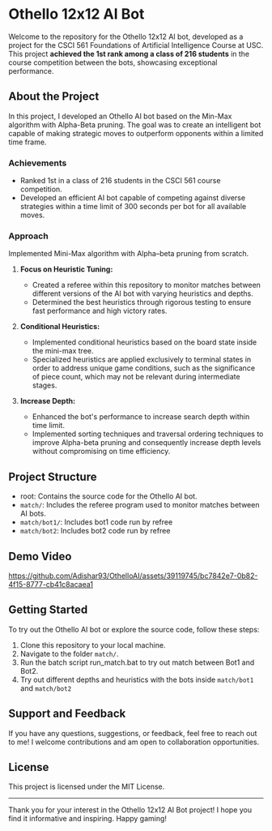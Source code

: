 # Othello 12x12 AI Bot

Welcome to the repository for the Othello 12x12 AI bot, developed as a project for the CSCI 561 Foundations of Artificial Intelligence Course at USC. This project **achieved the 1st rank among a class of 216 students** in the course competition between the bots, showcasing exceptional performance.

## About the Project

In this project, I developed an Othello AI bot based on the Min-Max algorithm with Alpha-Beta pruning. The goal was to create an intelligent bot capable of making strategic moves to outperform opponents within a limited time frame.

### Achievements

- Ranked 1st in a class of 216 students in the CSCI 561 course competition.
- Developed an efficient AI bot capable of competing against diverse strategies within a time limit of 300 seconds per bot for all available moves.

### Approach

Implemented Mini-Max algorithm with Alpha–beta pruning from scratch.

1. **Focus on Heuristic Tuning:**
   - Created a referee within this repository to monitor matches between different versions of the AI bot with varying heuristics and depths.
   - Determined the best heuristics through rigorous testing to ensure fast performance and high victory rates.

2. **Conditional Heuristics:**
   - Implemented conditional heuristics based on the board state inside the mini-max tree.
   - Specialized heuristics are applied exclusively to terminal states in order to address unique game conditions, such as the significance of piece count, which may not be relevant during intermediate stages.

3. **Increase Depth:**
   - Enhanced the bot's performance to increase search depth within time limit.
   - Implemented sorting techniques and traversal ordering techniques to improve Alpha-beta pruning and consequently increase depth levels without compromising on time efficiency.

## Project Structure

- root: Contains the source code for the Othello AI bot.
- `match/`: Includes the referee program used to monitor matches between AI bots.
- `match/bot1/`: Includes bot1 code run by refree
- `match/bot2`: Includes bot2 code run by refree

## Demo Video


https://github.com/Adishar93/OthelloAI/assets/39119745/bc7842e7-0b82-4f15-8777-cb41c8acaea1




## Getting Started

To try out the Othello AI bot or explore the source code, follow these steps:

1. Clone this repository to your local machine.
2. Navigate to the folder `match/`.
3. Run the batch script run_match.bat to try out match between Bot1 and Bot2.
4. Try out different depths and heuristics with the bots inside `match/bot1` and `match/bot2`

## Support and Feedback

If you have any questions, suggestions, or feedback, feel free to reach out to me! I welcome contributions and am open to collaboration opportunities.

## License

This project is licensed under the MIT License.

---

Thank you for your interest in the Othello 12x12 AI Bot project! I hope you find it informative and inspiring. Happy gaming!



